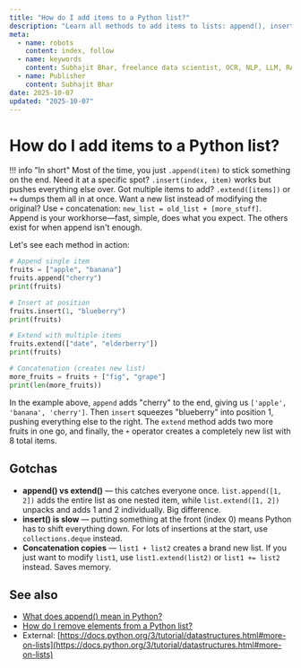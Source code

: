 ```yaml
---
title: "How do I add items to a Python list?"
description: "Learn all methods to add items to lists: append(), insert(), extend(), and concatenation with examples and performance tips."
meta:
  - name: robots
    content: index, follow
  - name: keywords
    content: Subhajit Bhar, freelance data scientist, OCR, NLP, LLM, RAG, knowledge base, python, lists, manipulation
  - name: Publisher
    content: Subhajit Bhar
date: 2025-10-07
updated: "2025-10-07"
---
```


# How do I add items to a Python list?

<!-- more -->

!!! info "In short"
    Most of the time, you just `.append(item)` to stick something on the end. Need it at a specific spot? `.insert(index, item)` works but pushes everything else over. Got multiple items to add? `.extend([items])` or `+=` dumps them all in at once. Want a new list instead of modifying the original? Use `+` concatenation: `new_list = old_list + [more_stuff]`. Append is your workhorse—fast, simple, does what you expect. The others exist for when append isn't enough.

Let's see each method in action:

```python
# Append single item
fruits = ["apple", "banana"]
fruits.append("cherry")
print(fruits)

# Insert at position
fruits.insert(1, "blueberry")
print(fruits)

# Extend with multiple items
fruits.extend(["date", "elderberry"])
print(fruits)

# Concatenation (creates new list)
more_fruits = fruits + ["fig", "grape"]
print(len(more_fruits))
```

In the example above, `append` adds "cherry" to the end, giving us `['apple', 'banana', 'cherry']`. Then `insert` squeezes "blueberry" into position 1, pushing everything else to the right. The `extend` method adds two more fruits in one go, and finally, the `+` operator creates a completely new list with 8 total items.

## Gotchas

* **append() vs extend()** — this catches everyone once. `list.append([1, 2])` adds the entire list as one nested item, while `list.extend([1, 2])` unpacks and adds 1 and 2 individually. Big difference.
* **insert() is slow** — putting something at the front (index 0) means Python has to shift everything down. For lots of insertions at the start, use `collections.deque` instead.
* **Concatenation copies** — `list1 + list2` creates a brand new list. If you just want to modify `list1`, use `list1.extend(list2)` or `list1 += list2` instead. Saves memory.

## See also

* [What does append() mean in Python?](what-does-append-mean-in-python.md)
* [How do I remove elements from a Python list?](how-to-remove-elements-from-list.md)
* External: [https://docs.python.org/3/tutorial/datastructures.html#more-on-lists](https://docs.python.org/3/tutorial/datastructures.html#more-on-lists)

<script type="application/ld+json">
{
  "@context": "https://schema.org",
  "@type": "FAQPage",
  "mainEntity": [{
    "@type": "Question",
    "name": "How do I add items to a Python list?",
    "acceptedAnswer": {
      "@type": "Answer",
      "text": "Most of the time, you just .append(item) to stick something on the end. Need it at a specific spot? .insert(index, item) works but pushes everything else over. Got multiple items to add? .extend([items]) or += dumps them all in at once. Want a new list instead of modifying the original? Use + concatenation: new_list = old_list + [more_stuff]. Append is your workhorse—fast, simple, does what you expect. The others exist for when append isn't enough."
    }
  }]
}
</script>
